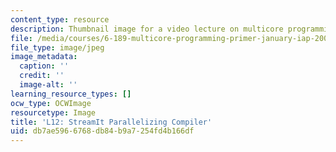```yaml
---
content_type: resource
description: Thumbnail image for a video lecture on multicore programming.
file: /media/courses/6-189-multicore-programming-primer-january-iap-2007/db7ae5966768db84b9a7254fd4b166df_l12.jpg
file_type: image/jpeg
image_metadata:
  caption: ''
  credit: ''
  image-alt: ''
learning_resource_types: []
ocw_type: OCWImage
resourcetype: Image
title: 'L12: StreamIt Parallelizing Compiler'
uid: db7ae596-6768-db84-b9a7-254fd4b166df
---
```

